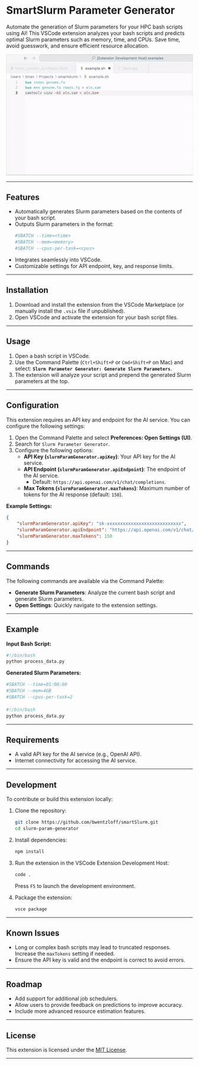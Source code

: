 # **SmartSlurm Parameter Generator**

Automate the generation of Slurm parameters for your HPC bash scripts using AI! This VSCode extension analyzes your bash scripts and predicts optimal Slurm parameters such as memory, time, and CPUs. Save time, avoid guesswork, and ensure efficient resource allocation.

![Slurm Parameter Generator Demo](demo.gif)

---

## **Features**
- Automatically generates Slurm parameters based on the contents of your bash script.
- Outputs Slurm parameters in the format:
  ```bash
  #SBATCH --time=<time>
  #SBATCH --mem=<memory>
  #SBATCH --cpus-per-task=<cpus>
  ```
- Integrates seamlessly into VSCode.
- Customizable settings for API endpoint, key, and response limits.

---

## **Installation**
1. Download and install the extension from the VSCode Marketplace (or manually install the `.vsix` file if unpublished).
2. Open VSCode and activate the extension for your bash script files.

---

## **Usage**
1. Open a bash script in VSCode.
2. Use the Command Palette (`Ctrl+Shift+P` or `Cmd+Shift+P` on Mac) and select:
   **`Slurm Parameter Generator: Generate Slurm Parameters`**.
3. The extension will analyze your script and prepend the generated Slurm parameters at the top.

---

## **Configuration**
This extension requires an API key and endpoint for the AI service. You can configure the following settings:

1. Open the Command Palette and select **Preferences: Open Settings (UI)**.
2. Search for `Slurm Parameter Generator`.
3. Configure the following options:
   - **API Key (`slurmParamGenerator.apiKey`)**: Your API key for the AI service.
   - **API Endpoint (`slurmParamGenerator.apiEndpoint`)**: The endpoint of the AI service.
     - Default: `https://api.openai.com/v1/chat/completions`.
   - **Max Tokens (`slurmParamGenerator.maxTokens`)**: Maximum number of tokens for the AI response (default: `150`).

**Example Settings:**
```json
{
    "slurmParamGenerator.apiKey": "sk-xxxxxxxxxxxxxxxxxxxxxxxxxxxx",
    "slurmParamGenerator.apiEndpoint": "https://api.openai.com/v1/chat/completions",
    "slurmParamGenerator.maxTokens": 150
}
```

---

## **Commands**
The following commands are available via the Command Palette:

- **Generate Slurm Parameters**: Analyze the current bash script and generate Slurm parameters.
- **Open Settings**: Quickly navigate to the extension settings.

---

## **Example**
**Input Bash Script:**
```bash
#!/bin/bash
python process_data.py
```

**Generated Slurm Parameters:**
```bash
#SBATCH --time=01:00:00
#SBATCH --mem=4GB
#SBATCH --cpus-per-task=2

#!/bin/bash
python process_data.py
```

---

## **Requirements**
- A valid API key for the AI service (e.g., OpenAI API).
- Internet connectivity for accessing the AI service.

---

## **Development**
To contribute or build this extension locally:

1. Clone the repository:
   ```bash
   git clone https://github.com/bwentzloff/smartSlurm.git
   cd slurm-param-generator
   ```
2. Install dependencies:
   ```bash
   npm install
   ```
3. Run the extension in the VSCode Extension Development Host:
   ```bash
   code .
   ```
   Press `F5` to launch the development environment.

4. Package the extension:
   ```bash
   vsce package
   ```

---

## **Known Issues**
- Long or complex bash scripts may lead to truncated responses. Increase the `maxTokens` setting if needed.
- Ensure the API key is valid and the endpoint is correct to avoid errors.

---

## **Roadmap**
- Add support for additional job schedulers.
- Allow users to provide feedback on predictions to improve accuracy.
- Include more advanced resource estimation features.

---

## **License**
This extension is licensed under the [MIT License](LICENSE).

---

